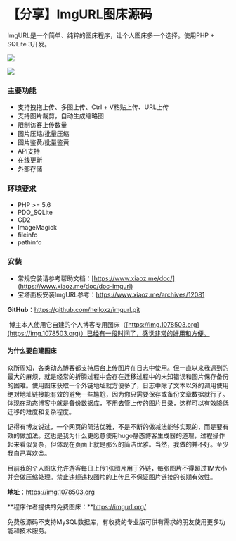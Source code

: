 # 【分享】ImgURL图床源码


ImgURL是一个简单、纯粹的图床程序，让个人图床多一个选择。使用PHP + SQLite 3开发。

![](https://camo.githubusercontent.com/ce792f4877c934249ad39cdd93115463ec7f0a24/68747470733a2f2f692e626d702e6f76682f696d67732f323031382f31322f303663663061633362373632356236622e706e67)

![](https://camo.githubusercontent.com/14d75a635c2136ed58ecfbca61156c02cd97753b/68747470733a2f2f692e626d702e6f76682f696d67732f323031382f31322f303137633565363662353364623464312e706e67)

### 主要功能

- 支持拽拖上传、多图上传、Ctrl + V粘贴上传、URL上传
- 支持图片裁剪，自动生成缩略图
- 限制访客上传数量
- 图片压缩/批量压缩
- 图片鉴黄/批量鉴黄
- API支持
- 在线更新
- 外部存储

### 环境要求

- PHP >= 5.6
- PDO_SQLite
- GD2
- ImageMagick
- fileinfo
- pathinfo

### 安装

- 常规安装请参考帮助文档：[https://www.xiaoz.me/doc/](https://www.xiaoz.me/doc/doc-imgurl)
- 宝塔面板安装ImgURL参考：https://www.xiaoz.me/archives/12081

**GitHub**：https://github.com/helloxz/imgurl.git

​    博主本人使用它自建的个人博客专用图床（[https://img.1078503.org](https://img.1078503.org)）已经有一段时间了，感觉非常的好用和方便。

#### 为什么要自建图床

​    众所周知，各类动态博客都支持后台上传图片在日志中使用。但一直以来我遇到的最大的麻烦，就是经常的折腾过程中会存在迁移过程中的未知错误和图片保存备份的困难。使用图床获取一个外链地址就方便多了，日志中除了文本以外的调用使用绝对地址链接能有效的避免一些尴尬，因为你只需要保存或备份文章数据就行了。体现在动态博客中就是备份数据库，不用去管上传的图片目录，这样可以有效降低迁移的难度和复杂程度。

​    记得有博友说过，一个网页的简洁优雅，不是不断的做减法能够实现的，而是要有效的做加法。这也是我为什么更愿意使用hugo静态博客生成器的道理，过程操作起来看似复杂，但体现在页面上就是那么的简洁优雅。当然，我做的并不好。至少我自己喜欢😍。

​    目前我的个人图床允许游客每日上传1张图片用于外链，每张图片不得超过1M大小并会做压缩处理。禁止违规违权图片的上传且不保证图片链接的长期有效性。

**地址**：https://img.1078503.org

**程序作者提供的免费图床：**https://imgurl.org/



免费版源码不支持MySQL数据库，有收费的专业版可供有需求的朋友使用更多功能和技术服务。


